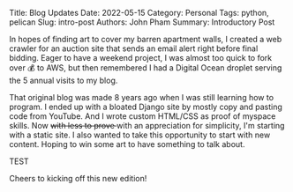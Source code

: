 Title: Blog Updates
Date: 2022-05-15
Category: Personal
Tags: python, pelican
Slug: intro-post
Authors: John Pham
Summary: Introductory Post

In hopes of finding art to cover my barren apartment walls, I created a web crawler for an auction site that sends an
email alert right before final bidding. Eager to have a weekend project, I was almost too quick to fork over &#128176;
to AWS, but then remembered I had a Digital Ocean droplet serving the 5 annual visits to my blog.

That original blog was made 8 years ago when I was still learning how to program. I ended up with a bloated Django site
by mostly copy and pasting code from YouTube. And I wrote custom HTML/CSS as proof of myspace skills. Now <s> with less
to prove </s> with an appreciation for simplicity, I'm starting with a static site. I also wanted to take this
opportunity to start with new content. Hoping to win some art to have something to talk about.

TEST

Cheers to kicking off this new edition!